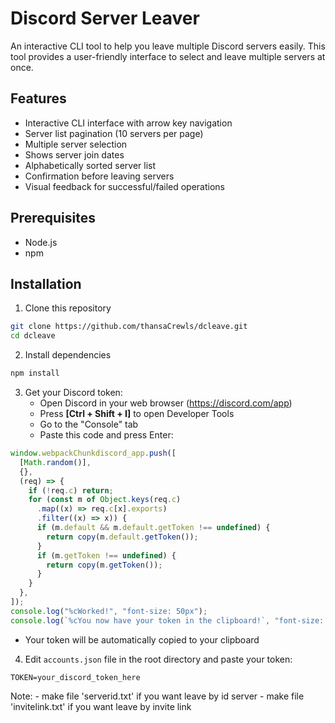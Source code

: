 # Discord Server Leaver

An interactive CLI tool to help you leave multiple Discord servers easily. This tool provides a user-friendly interface to select and leave multiple servers at once.

## Features

- Interactive CLI interface with arrow key navigation
- Server list pagination (10 servers per page)
- Multiple server selection
- Shows server join dates
- Alphabetically sorted server list
- Confirmation before leaving servers
- Visual feedback for successful/failed operations

## Prerequisites

- Node.js
- npm

## Installation

1. Clone this repository

```bash
git clone https://github.com/thansaCrewls/dcleave.git
cd dcleave
```

2. Install dependencies

```bash
npm install
```

3. Get your Discord token:
   - Open Discord in your web browser (https://discord.com/app)
   - Press **[Ctrl + Shift + I]** to open Developer Tools
   - Go to the "Console" tab
   - Paste this code and press Enter:

```javascript
window.webpackChunkdiscord_app.push([
  [Math.random()],
  {},
  (req) => {
    if (!req.c) return;
    for (const m of Object.keys(req.c)
      .map((x) => req.c[x].exports)
      .filter((x) => x)) {
      if (m.default && m.default.getToken !== undefined) {
        return copy(m.default.getToken());
      }
      if (m.getToken !== undefined) {
        return copy(m.getToken());
      }
    }
  },
]);
console.log("%cWorked!", "font-size: 50px");
console.log(`%cYou now have your token in the clipboard!`, "font-size: 16px");
```

- Your token will be automatically copied to your clipboard

4. Edit `accounts.json` file in the root directory and paste your token:

```env
TOKEN=your_discord_token_here
```

Note: - make file 'serverid.txt' if you want leave by id server
      - make file 'invitelink.txt' if you want leave by invite link
